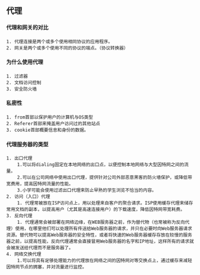 ## 代理

#### 代理和网关的对比
    1. 代理连接是两个或多个使用相同协议的应用程序。
    2. 网关是两个或多个使用不同的协议的端点。（协议转换器）

#### 为什么使用代理
    1. 过滤器
    2. 文档访问控制
    3. 安全防火墙

#### 私密性
    1. from首部以保护用户的计算机与OS类型
    2. Referer首部来掩盖用户访问过的其他站点
    3. cookie首部概要信息和身份的数据。

#### 代理服务器的类型
    1. 出口代理
    	1.可以将dialing固定在本地网络的出口点，以便控制本地网络与大型因特网之间的流量。
    	2.可以在公司网络中使用出口代理，提供针对公司外部恶意黑客的防火墙保护，或降低带宽费用，提高因特网流量的性能。
    	3.小学可能会使用过滤出口代理来防止早熟的学生浏览不恰当的内容。 	
    2. 访问（入口）代理
    	1. 代理常被放在ISP访问点上，用以处理来自客户的聚合请求。ISP使用缓存代理来储存常用文档的副本，以提高用户（尤其是高速连接用户）的下载速度，降低因特网带宽耗费。
    3. 反向代理
    	1. 代理通常会被部署在网络边缘，在WEB服务器之前，作为替代物（也常被称为反向代理）使用，在哪里他们可以处理所有传送给Web服务器的请求，并只在必要时向Web服务器请求资源。替代物可以提高Web服务器的安全特性，或者将快速的Web服务器缓存存放在较慢的服务器之前，以提高性能，反向代理通常会直接冒用Web服务器的名字和IP地址，这样所有的请求就会被发送给代理而不是服务器了。 
    4. 网络交换代理
    	1.可以将具有足够处理能力的代理放在网络之间的因特网对等交换点上，通过缓存来减轻因特网节点的拥塞，并对流量进行监控。 	
